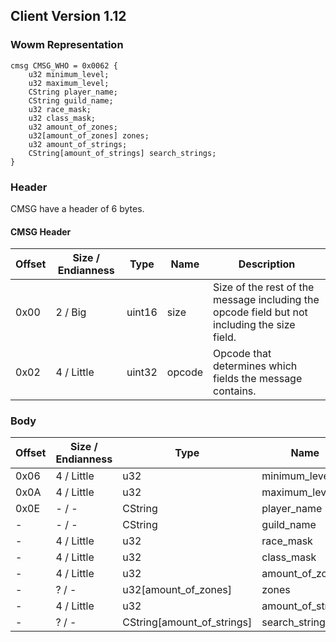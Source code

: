 ## Client Version 1.12

### Wowm Representation
```rust,ignore
cmsg CMSG_WHO = 0x0062 {
    u32 minimum_level;
    u32 maximum_level;
    CString player_name;
    CString guild_name;
    u32 race_mask;
    u32 class_mask;
    u32 amount_of_zones;
    u32[amount_of_zones] zones;
    u32 amount_of_strings;
    CString[amount_of_strings] search_strings;
}
```
### Header
CMSG have a header of 6 bytes.

#### CMSG Header
| Offset | Size / Endianness | Type   | Name   | Description |
| ------ | ----------------- | ------ | ------ | ----------- |
| 0x00   | 2 / Big           | uint16 | size   | Size of the rest of the message including the opcode field but not including the size field.|
| 0x02   | 4 / Little        | uint32 | opcode | Opcode that determines which fields the message contains.|

### Body

| Offset | Size / Endianness | Type | Name | Description | Comment |
| ------ | ----------------- | ---- | ---- | ----------- | ------- |
| 0x06 | 4 / Little | u32 | minimum_level |  |  |
| 0x0A | 4 / Little | u32 | maximum_level |  |  |
| 0x0E | - / - | CString | player_name |  |  |
| - | - / - | CString | guild_name |  |  |
| - | 4 / Little | u32 | race_mask |  |  |
| - | 4 / Little | u32 | class_mask |  |  |
| - | 4 / Little | u32 | amount_of_zones |  |  |
| - | ? / - | u32[amount_of_zones] | zones |  |  |
| - | 4 / Little | u32 | amount_of_strings |  |  |
| - | ? / - | CString[amount_of_strings] | search_strings |  |  |

